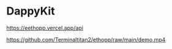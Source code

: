 # DappyKit
https://eethopp.vercel.app/api

https://github.com/Terminaltitan2/ethopp/raw/main/demo.mp4
